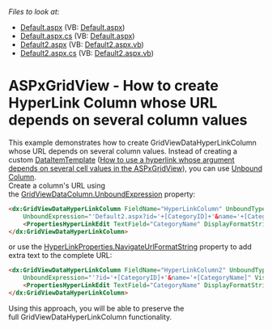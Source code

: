 <!-- default file list -->
*Files to look at*:

* [Default.aspx](./CS/Default.aspx) (VB: [Default.aspx](./VB/Default.aspx))
* [Default.aspx.cs](./CS/Default.aspx.cs) (VB: [Default.aspx](./VB/Default.aspx))
* [Default2.aspx](./CS/Default2.aspx) (VB: [Default2.aspx.vb](./VB/Default2.aspx.vb))
* [Default2.aspx.cs](./CS/Default2.aspx.cs) (VB: [Default2.aspx.vb](./VB/Default2.aspx.vb))
<!-- default file list end -->
# ASPxGridView - How to create HyperLink Column whose URL depends on several column values


This example demonstrates how to create GridViewDataHyperLinkColumn whose URL depends on several column values. Instead of creating a custom <a href="https://documentation.devexpress.com/#AspNet/DevExpressWebGridViewDataColumn_DataItemTemplatetopic">DataItemTemplate</a> (<a href="https://www.devexpress.com/Support/Center/p/E993">How to use a hyperlink whose argument depends on several cell values in the ASPxGridView</a>), you can use <a href="https://documentation.devexpress.com/#AspNet/CustomDocument16859">Unbound Column</a>.  <br>Create a column's URL using the <a href="https://documentation.devexpress.com/#AspNet/DevExpressWebGridViewDataColumn_UnboundExpressiontopic">GridViewDataColumn.UnboundExpression</a> property:<br>


```aspx
<dx:GridViewDataHyperLinkColumn FieldName="HyperLinkColumn" UnboundType="String"
    UnboundExpression="'Default2.aspx?id='+[CategoryID]+'&name='+[CategoryName]" VisibleIndex="4">
    <PropertiesHyperLinkEdit TextField="CategoryName" DisplayFormatString="Open <b>{0}<b/>"></PropertiesHyperLinkEdit>
</dx:GridViewDataHyperLinkColumn>
```


or use the <a href="https://documentation.devexpress.com/#AspNet/DevExpressWebHyperLinkProperties_NavigateUrlFormatStringtopic">HyperLinkProperties.NavigateUrlFormatString</a> property to add extra text to the complete URL:<br>


```aspx
<dx:GridViewDataHyperLinkColumn FieldName="HyperLinkColumn2" UnboundType="String"
    UnboundExpression="'?id='+[CategoryID]+'&name='+[CategoryName]" VisibleIndex="4">
    <PropertiesHyperLinkEdit TextField="CategoryName" DisplayFormatString="Open <b>{0}<b/>" NavigateUrlFormatString="Default2.aspx{0}"></PropertiesHyperLinkEdit>
</dx:GridViewDataHyperLinkColumn>
```


<p>Using this approach, you will be able to preserve the full GridViewDataHyperLinkColumn functionality. </p>

<br/>


